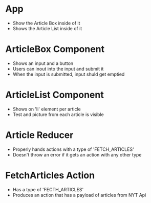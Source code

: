 # App
- Show the Article Box inside of it
- Shows the Article List inside of it

# ArticleBox Component
- Shows an input and a button
- Users can inout into the input and submit it
- When the input is submitted, input shuld get emptied

# ArticleList Component
- Shows on 'li' element per article
- Test and picture from each article is visible

# Article Reducer
- Properly hands actions with a type of 'FETCH_ARTICLES'
- Doesn't throw an error if it gets an action with any other type

# FetchArticles Action
- Has a type of 'FECTH_ARTICLES'
- Produces an action that has a payload of articles from NYT Api